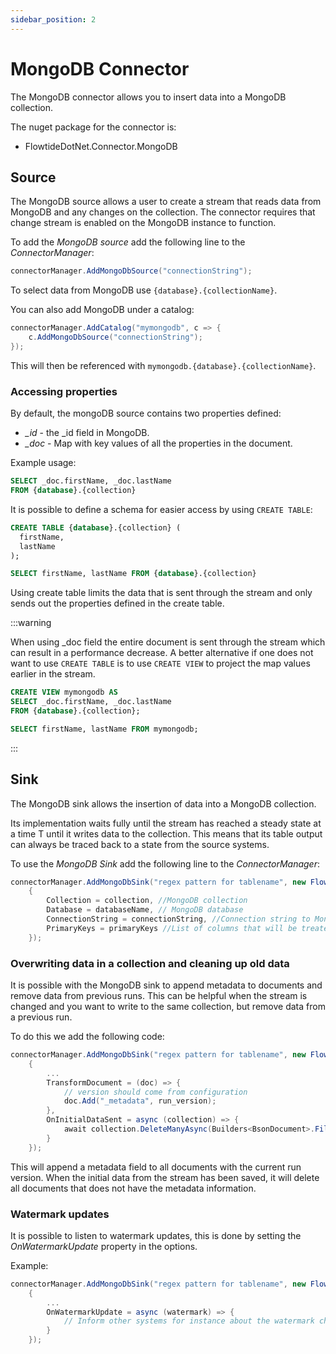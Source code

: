 ```yaml
---
sidebar_position: 2
---
```


# MongoDB Connector

The MongoDB connector allows you to insert data into a MongoDB collection.

The nuget package for the connector is:

* FlowtideDotNet.Connector.MongoDB

## Source

The MongoDB source allows a user to create a stream that reads data from MongoDB and any changes on the collection.
The connector requires that change stream is enabled on the MongoDB instance to function.

To add the *MongoDB source* add the following line to the *ConnectorManager*:

```csharp
connectorManager.AddMongoDbSource("connectionString");
```

To select data from MongoDB use `{database}.{collectionName}`.

You can also add MongoDB under a catalog:

```csharp
connectorManager.AddCatalog("mymongodb", c => {
    c.AddMongoDbSource("connectionString");
});
```

This will then be referenced with `mymongodb.{database}.{collectionName}`.

### Accessing properties

By default, the mongoDB source contains two properties defined:

* *_id* - the _id field in MongoDB.
* *_doc* - Map with key values of all the properties in the document.

Example usage:

```sql
SELECT _doc.firstName, _doc.lastName
FROM {database}.{collection}
```

It is possible to define a schema for easier access by using `CREATE TABLE`:

```sql
CREATE TABLE {database}.{collection} (
  firstName,
  lastName
);

SELECT firstName, lastName FROM {database}.{collection}
```

Using create table limits the data that is sent through the stream and only sends out the properties defined in the create table.

:::warning

When using _doc field the entire document is sent through the stream which can result in a performance decrease.
A better alternative if one does not want to use `CREATE TABLE` is to use `CREATE VIEW` to project the map values earlier in the stream.

```sql
CREATE VIEW mymongodb AS
SELECT _doc.firstName, _doc.lastName
FROM {database}.{collection};

SELECT firstName, lastName FROM mymongodb;
```

:::


## Sink

The MongoDB sink allows the insertion of data into a MongoDB collection.

Its implementation waits fully until the stream has reached a steady state at a time T until it writes data to the collection.
This means that its table output can always be traced back to a state from the source systems.

To use the *MongoDB Sink* add the following line to the *ConnectorManager*:

```csharp
connectorManager.AddMongoDbSink("regex pattern for tablename", new FlowtideMongoDBSinkOptions()
    {
        Collection = collection, //MongoDB collection
        Database = databaseName, // MongoDB database
        ConnectionString = connectionString, //Connection string to MongoDB
        PrimaryKeys = primaryKeys //List of columns that will be treated as primary keys in the collection
    });
```

### Overwriting data in a collection and cleaning up old data

It is possible with the MongoDB sink to append metadata to documents and remove data from previous runs.
This can be helpful when the stream is changed and you want to write to the same collection, but remove data from a previous run.

To do this we add the following code:

```csharp
connectorManager.AddMongoDbSink("regex pattern for tablename", new FlowtideMongoDBSinkOptions()
    {
        ...
        TransformDocument = (doc) => {
            // version should come from configuration
            doc.Add("_metadata", run_version);
        },
        OnInitialDataSent = async (collection) => {
            await collection.DeleteManyAsync(Builders<BsonDocument>.Filter.Not(Builders<BsonDocument>.Filter.Eq("_metadata", run_version)));
        }
    });
```

This will append a metadata field to all documents with the current run version.
When the initial data from the stream has been saved, it will delete all documents that does not have the metadata information.

### Watermark updates

It is possible to listen to watermark updates, this is done by setting the *OnWatermarkUpdate* property in the options.

Example:

```csharp
connectorManager.AddMongoDbSink("regex pattern for tablename", new FlowtideMongoDBSinkOptions()
    {
        ...
        OnWatermarkUpdate = async (watermark) => {
            // Inform other systems for instance about the watermark change.
        }
    });
```
